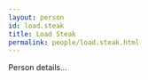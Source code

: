 ```yaml
---
layout: person
id: load.steak
title: Load Steak
permalink: people/load.steak.html
---
```


Person details...